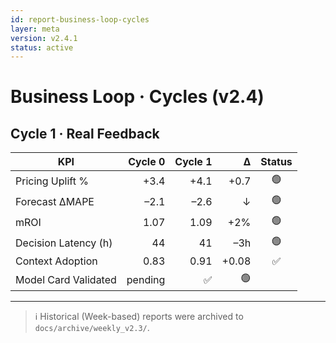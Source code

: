 ```yaml
---
id: report-business-loop-cycles
layer: meta
version: v2.4.1
status: active
---
```


# Business Loop · Cycles (v2.4)

## Cycle 1 · Real Feedback
| KPI | Cycle 0 | Cycle 1 | Δ | Status |
|----|--------:|--------:|---:|:-----:|
| Pricing Uplift % | +3.4 | +4.1 | +0.7 | 🟢 |
| Forecast ΔMAPE   | –2.1 | –2.6 |  ↓  | 🟢 |
| mROI             | 1.07 | 1.09 | +2% | 🟢 |
| Decision Latency (h) | 44 | 41 | –3h | 🟢 |
| Context Adoption | 0.83 | 0.91 | +0.08 | ✅ |
| Model Card Validated | pending | ✅ | 🟢 |
---
> ℹ️ Historical (Week-based) reports were archived to `docs/archive/weekly_v2.3/`.
